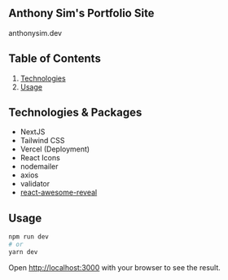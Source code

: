 ## Anthony Sim's Portfolio Site

anthonysim.dev

## Table of Contents

1. [Technologies](#Technologies)
2. [Usage](#Usage)

## Technologies & Packages
- NextJS
- Tailwind CSS
- Vercel (Deployment)
- React Icons
- nodemailer
- axios
- validator
- [react-awesome-reveal](https://github.com/morellodev/react-awesome-reveal)

## Usage

```bash
npm run dev
# or
yarn dev
```

Open [http://localhost:3000](http://localhost:3000) with your browser to see the result.


